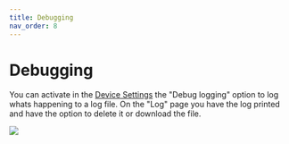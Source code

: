 ```yaml
---
title: Debugging
nav_order: 8
---
```


# Debugging

You can activate in the [Device Settings](https://github.com/derDeno/BLWLED/wiki/Device-Settings#logging) the "Debug logging" option to log whats happening to a log file.
On the "Log" page you have the log printed and have the option to delete it or download the file.

![](../assets/img/logging.png)